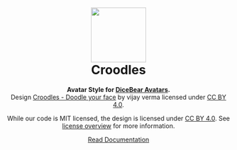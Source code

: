 <h1 align="center"><img src="https://dicebear.com/api/croodles/1.svg" width="124" /> <br />Croodles</h1>
<p align="center">
  <strong>Avatar Style for <a href="https://dicebear.com/">DiceBear Avatars</a>.</strong><br />
  Design <a href="https://www.figma.com/community/file/966199982810283152">Croodles - Doodle your face</a> by vijay verma licensed under <a href="https://creativecommons.org/licenses/by/4.0/">CC BY 4.0</a>.
</p>

<p align="center">
  While our code is MIT licensed, the design is licensed under
  <a href="https://creativecommons.org/licenses/by/4.0/">CC BY 4.0</a>. See <a href="https://dicebear.com/licenses">license overview</a>
  for more information.
</p>

<p align="center">
  <a href="https://dicebear.com/styles/croodles">
    Read Documentation
  </a>
</p>
